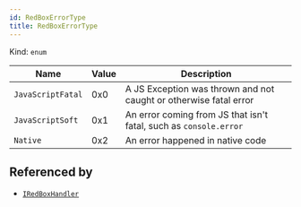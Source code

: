 ```yaml
---
id: RedBoxErrorType
title: RedBoxErrorType
---
```


Kind: `enum`

| Name |  Value | Description |
|--|--|--|
|`JavaScriptFatal` | 0x0  |  A JS Exception was thrown and not caught or otherwise fatal error|
|`JavaScriptSoft` | 0x1  |  An error coming from JS that isn't fatal, such as `console.error`|
|`Native` | 0x2  |  An error happened in native code|


## Referenced by
- [`IRedBoxHandler`](IRedBoxHandler)
